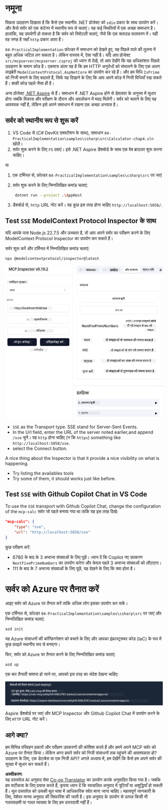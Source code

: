 <!--
CO_OP_TRANSLATOR_METADATA:
{
  "original_hash": "5020a3e1a1c7f30c00f9e37f1fa208e3",
  "translation_date": "2025-05-17T14:06:29+00:00",
  "source_file": "04-PracticalImplementation/samples/csharp/README.md",
  "language_code": "hi"
}
-->
# नमूना

पिछला उदाहरण दिखाता है कि कैसे एक स्थानीय .NET प्रोजेक्ट को `sdio` प्रकार के साथ उपयोग करें। और कैसे सर्वर को एक कंटेनर में स्थानीय रूप से चलाएं। यह कई स्थितियों में एक अच्छा समाधान है। हालांकि, यह उपयोगी हो सकता है कि सर्वर को रिमोटली चलाएं, जैसे कि एक क्लाउड वातावरण में। यही वह जगह है जहाँ `http` प्रकार आता है।

`04-PracticalImplementation` फ़ोल्डर में समाधान को देखते हुए, यह पिछले वाले की तुलना में बहुत अधिक जटिल लग सकता है। लेकिन वास्तव में, ऐसा नहीं है। यदि आप प्रोजेक्ट `src/mcpserver/mcpserver.csproj` को ध्यान से देखें, तो आप देखेंगे कि यह अधिकांशतः पिछले उदाहरण के समान कोड है। एकमात्र अंतर यह है कि हम HTTP अनुरोधों को संभालने के लिए एक अलग लाइब्रेरी `ModelContextProtocol.AspNetCore` का उपयोग कर रहे हैं। और हम विधि `IsPrime` को निजी बनाने के लिए बदलते हैं, सिर्फ यह दिखाने के लिए कि आप अपने कोड में निजी विधियाँ रख सकते हैं। बाकी कोड पहले जैसा ही है।

अन्य प्रोजेक्ट [.NET Aspire](https://learn.microsoft.com/dotnet/aspire/get-started/aspire-overview) से हैं। समाधान में .NET Aspire होने से डेवलपर के अनुभव में सुधार होगा जबकि विकास और परीक्षण के दौरान और अवलोकन में मदद मिलेगी। सर्वर को चलाने के लिए यह आवश्यक नहीं है, लेकिन इसे अपने समाधान में रखना एक अच्छा अभ्यास है।

## सर्वर को स्थानीय रूप से शुरू करें

1. VS Code से (C# DevKit एक्सटेंशन के साथ), समाधान `04-PracticalImplementation\samples\csharp\src\Calculator-chap4.sln` खोलें।
2. सर्वर शुरू करने के लिए `F5` दबाएं। इसे .NET Aspire डैशबोर्ड के साथ एक वेब ब्राउज़र शुरू करना चाहिए।

या

1. एक टर्मिनल से, फ़ोल्डर `04-PracticalImplementation\samples\csharp\src` पर जाएं
2. सर्वर शुरू करने के लिए निम्नलिखित कमांड चलाएं:
   ```bash
    dotnet run --project .\AppHost
   ```

3. डैशबोर्ड से, `http` URL नोट करें। यह कुछ इस तरह होना चाहिए `http://localhost:5058/`.

## Test `SSE` ModelContext Protocol Inspector के साथ

यदि आपके पास Node.js 22.7.5 और उच्चतर है, तो आप अपने सर्वर का परीक्षण करने के लिए ModelContext Protocol Inspector का उपयोग कर सकते हैं।

सर्वर शुरू करें और टर्मिनल में निम्नलिखित कमांड चलाएं:

```bash
npx @modelcontextprotocol/inspector@latest
```

![MCP Inspector](../../../../../translated_images/mcp_inspector.2939244613cb5a0549b83942e062bceb69083c3d7b331c8de991ecf6834d6904.hi.png)

- `SSE` as the Transport type. SSE stand for Server-Sent Events. 
- In the Url field, enter the URL of the server noted earlier,and append `/sse` चुनें। यह `http` होना चाहिए (न कि `https`) something like `http://localhost:5058/sse`.
- select the Connect button.

A nice thing about the Inspector is that it provide a nice visibility on what is happening.

- Try listing the availables tools
- Try some of them, it should works just like before.


## Test `SSE` with Github Copilot Chat in VS Code

To use the `SSE` transport with Github Copilot Chat, change the configuration of the `mcp-calc` सर्वर जो पहले बनाया गया था ताकि यह इस तरह दिखे:

```json
"mcp-calc": {
    "type": "sse",
    "url": "http://localhost:5058/sse"
}
```

कुछ परीक्षण करें:
- 6780 के बाद के 3 अभाज्य संख्याओं के लिए पूछें। ध्यान दें कि Copilot नए उपकरण `NextFivePrimeNumbers` का उपयोग करेगा और केवल पहले 3 अभाज्य संख्याओं को लौटाएगा।
- 111 के बाद के 7 अभाज्य संख्याओं के लिए पूछें, यह देखने के लिए कि क्या होता है।

# सर्वर को Azure पर तैनात करें

आइए सर्वर को Azure पर तैनात करें ताकि अधिक लोग इसका उपयोग कर सकें।

एक टर्मिनल से, फ़ोल्डर `04-PracticalImplementation\samples\csharp\src` पर जाएं और निम्नलिखित कमांड चलाएं:

```bash
azd init
```

यह Azure संसाधनों की कॉन्फ़िगरेशन को बचाने के लिए और आपका इंफ्रास्ट्रक्चर कोड (IaC) के रूप में कुछ फ़ाइलें स्थानीय रूप से बनाएगा।

फिर, सर्वर को Azure पर तैनात करने के लिए निम्नलिखित कमांड चलाएं:

```bash
azd up
```

एक बार तैनाती समाप्त हो जाने पर, आपको इस तरह का संदेश देखना चाहिए:

![Azd deployment success](../../../../../translated_images/chap4-azd-deploy-success.f69e7f61e50fdbf13ea3bf7302d9850a18e12832f34daee1695f29da3f32b452.hi.png)

Aspire डैशबोर्ड पर जाएं और MCP Inspector और Github Copilot Chat में उपयोग करने के लिए `HTTP` URL नोट करें।

## आगे क्या?

हम विभिन्न परिवहन प्रकारों और परीक्षण उपकरणों की कोशिश करते हैं और हमने अपने MCP सर्वर को Azure पर तैनात किया। लेकिन अगर हमारे सर्वर को निजी संसाधनों तक पहुंचने की आवश्यकता हो? उदाहरण के लिए, एक डेटाबेस या एक निजी API? अगले अध्याय में, हम देखेंगे कि कैसे हम अपने सर्वर की सुरक्षा में सुधार कर सकते हैं।

**अस्वीकरण**:  
यह दस्तावेज़ AI अनुवाद सेवा [Co-op Translator](https://github.com/Azure/co-op-translator) का उपयोग करके अनुवादित किया गया है। जबकि हम सटीकता के लिए प्रयास करते हैं, कृपया ध्यान दें कि स्वचालित अनुवाद में त्रुटियाँ या अशुद्धियाँ हो सकती हैं। मूल दस्तावेज़ को उसकी मूल भाषा में आधिकारिक स्रोत माना जाना चाहिए। महत्वपूर्ण जानकारी के लिए, पेशेवर मानव अनुवाद की सिफारिश की जाती है। इस अनुवाद के उपयोग से उत्पन्न किसी भी गलतफहमी या गलत व्याख्या के लिए हम उत्तरदायी नहीं हैं।